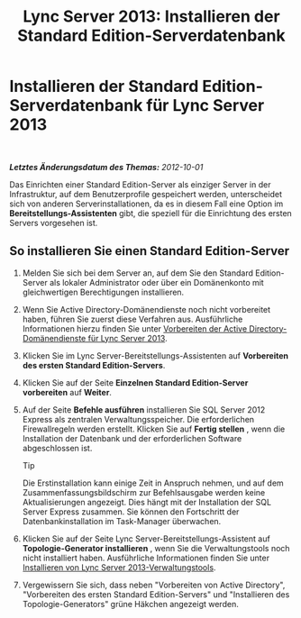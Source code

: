 ﻿---
title: 'Lync Server 2013: Installieren der Standard Edition-Serverdatenbank'
TOCTitle: Installieren der Standard Edition-Serverdatenbank
ms:assetid: 0bd3a804-aad6-48cb-981b-54725af032db
ms:mtpsurl: https://technet.microsoft.com/de-de/library/Gg398167(v=OCS.15)
ms:contentKeyID: 49293146
ms.date: 05/19/2016
mtps_version: v=OCS.15
ms.translationtype: HT
---

# Installieren der Standard Edition-Serverdatenbank für Lync Server 2013

 

_**Letztes Änderungsdatum des Themas:** 2012-10-01_

Das Einrichten einer Standard Edition-Server als einziger Server in der Infrastruktur, auf dem Benutzerprofile gespeichert werden, unterscheidet sich von anderen Serverinstallationen, da es in diesem Fall eine Option im **Bereitstellungs-Assistenten** gibt, die speziell für die Einrichtung des ersten Servers vorgesehen ist.

## So installieren Sie einen Standard Edition-Server

1.  Melden Sie sich bei dem Server an, auf dem Sie den Standard Edition-Server als lokaler Administrator oder über ein Domänenkonto mit gleichwertigen Berechtigungen installieren.

2.  Wenn Sie Active Directory-Domänendienste noch nicht vorbereitet haben, führen Sie zuerst diese Verfahren aus. Ausführliche Informationen hierzu finden Sie unter [Vorbereiten der Active Directory-Domänendienste für Lync Server 2013](lync-server-2013-preparing-active-directory-domain-services.md).

3.  Klicken Sie im Lync Server-Bereitstellungs-Assistenten auf **Vorbereiten des ersten Standard Edition-Servers**.

4.  Klicken Sie auf der Seite **Einzelnen Standard Edition-Server vorbereiten** auf **Weiter**.

5.  Auf der Seite **Befehle ausführen** installieren Sie SQL Server 2012 Express als zentralen Verwaltungsspeicher. Die erforderlichen Firewallregeln werden erstellt. Klicken Sie auf **Fertig stellen** , wenn die Installation der Datenbank und der erforderlichen Software abgeschlossen ist.
    

    > [!TIP]
    > Die Erstinstallation kann einige Zeit in Anspruch nehmen, und auf dem Zusammenfassungsbildschirm zur Befehlsausgabe werden keine Aktualisierungen angezeigt. Dies hängt mit der Installation der SQL Server Express zusammen. Sie können den Fortschritt der Datenbankinstallation im Task-Manager überwachen.



6.  Klicken Sie auf der Seite Lync Server-Bereitstellungs-Assistent auf **Topologie-Generator installieren** , wenn Sie die Verwaltungstools noch nicht installiert haben. Ausführliche Informationen finden Sie unter [Installieren von Lync Server 2013-Verwaltungstools](lync-server-2013-install-lync-server-administrative-tools.md).

7.  Vergewissern Sie sich, dass neben "Vorbereiten von Active Directory", "Vorbereiten des ersten Standard Edition-Servers" und "Installieren des Topologie-Generators" grüne Häkchen angezeigt werden.

